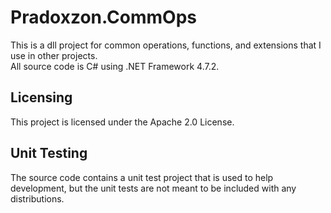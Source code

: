 # Pradoxzon.CommOps
This is a dll project for common operations, functions, and extensions that I use in other projects.  
All source code is C# using .NET Framework 4.7.2.

## Licensing
This project is licensed under the Apache 2.0 License.

## Unit Testing
The source code contains a unit test project that is used to help development, but the unit tests are not meant to be included with any distributions.
